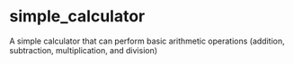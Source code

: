 # simple_calculator
A simple calculator that can perform basic arithmetic operations (addition, subtraction, multiplication, and division)
